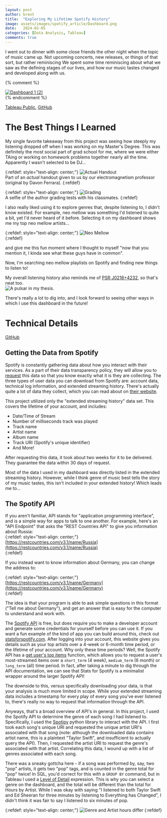 ```yaml
---
layout: post
author: brent
title:  "Exploring My Lifetime Spotify History"
image: assets/images/spotify_article/Dashboard.png
date:   2024-02-05
categories: [Data Analysis, Tableau]
comments: true
---
```


I went out to dinner with some close friends the other night when the topic of music came up.
Not upcoming concerts, new releases, or things of that sort, but rather reminiscing 
We spent some time reminiscing about what we saw as the defining stages of our lives, and how our music tastes changed and developed along with us. 

{% comment %}
<div class='tableauPlaceholder' id='viz1707182650418' style='position: relative'>
	<noscript>
		<a href='#'>
			<img alt='Dashboard 1 (2) ' src='https:&#47;&#47;public.tableau.com&#47;static&#47;images&#47;My&#47;MySpotifyData_17066362308130&#47;Dashboard12&#47;1_rss.png' style='border: none' />
		</a>
	</noscript>
	<object class='tableauViz'  style='display:none;'>
		<param name='host_url' value='https%3A%2F%2Fpublic.tableau.com%2F' /> <param name='embed_code_version' value='3' /> 
		<param name='site_root' value='' />
		<param name='name' value='MySpotifyData_17066362308130&#47;Dashboard12' />
		<param name='tabs' value='no' />
		<param name='toolbar' value='yes' />
		<param name='static_image' value='https:&#47;&#47;public.tableau.com&#47;static&#47;images&#47;My&#47;MySpotifyData_17066362308130&#47;Dashboard12&#47;1.png' />
		<param name='animate_transition' value='yes' />
		<param name='display_static_image' value='yes' />
		<param name='display_spinner' value='yes' />
		<param name='display_overlay' value='yes' />
		<param name='display_count' value='yes' />
		<param name='language' value='en-US' />
	</object>
</div>
<script type='text/javascript'>                    
	var divElement = document.getElementById('viz1707182650418');
	var vizElement = divElement.getElementsByTagName('object')[0];
	if ( divElement.offsetWidth > 800 ) 
		{ vizElement.style.width='1366px';
		  vizElement.style.height='795px';} 
	else if ( divElement.offsetWidth > 500 ) 
		{ vizElement.style.width='100%';
          vizElement.style.height=(divElement.offsetWidth*0.75)+'px';} 
    else { vizElement.style.width='100%';vizElement.style.height='1927px';}
	var scriptElement = document.createElement('script');
	scriptElement.src = 'https://public.tableau.com/javascripts/api/viz_v1.js';
    vizElement.parentNode.insertBefore(scriptElement, vizElement);
</script>
{% endcomment %}

[Tableau Public](https://public.tableau.com/app/profile/brent.limyansky/viz/MySpotifyData_17066362308130/Dashboard12), 
[GitHub](https://github.com/limyansky/my_spotify)

# The Best Things I Learned
My single favorite takeaway from this project was seeing how steeply my listening dropped off when I was working on my Master's Degree.
This was definitely the most social part of grad school for me, where we were either TAing or working on homework problems together nearly all the time.
Apparently I wasn't selected to be DJ...

{:refdef: style="text-align: center;"}
![Actual Handout](/assets/images/spotify_article/Jackson.png)  
Part of an _actual_ handout given to us by our electromagnetism professor (original by Davon Ferrara).
{:refdef}

{:refdef: style="text-align: center;"}
![Grading](/assets/images/spotify_article/Grading.jpg)  
A selfie of the author grading tests with his classmates.
{:refdef}

I also really liked using it to explore genres that, despite listening to, I didn't know existed.
For example, neo mellow was something I'd listened to quite a bit, yet I'd never heard of it before.
Selecting it on my dashboard shows me my top neo mellow artists...  

{:refdef: style="text-align: center;"}
![Neo Mellow](/assets/images/spotify_article/NeoMellow.png)  
{:refdef}

and give me this fun moment where I thought to myself "now that you mention it, I kinda see what these guys have in common".  

Now, I'm searching neo mellow playlists on Spotify and finding new things to listen to! 

My overall listening history also reminds me of [PSR J0218+4232](https://iopscience.iop.org/article/10.3847/1538-4357/ac20d7), so that's neat too.   
![A pulsar in my thesis.](/assets/images/spotify_article/Pulsar.jpg)

There's really a lot to dig into, and I look forward to seeing other ways in which I use this dashboard in the future!

# Technical Details
[GitHub](https://github.com/limyansky/my_spotify)

## Getting the Data from Spotify
Spotify is constantly gathering data about how you interact with their services.
As a part of their data transparency policy, they will allow you to [request](https://support.spotify.com/us/article/data-rights-and-privacy-settings/) this data so that you know exactly what it is they are collecting.
The three types of user data you can download from Spotify are: account data, technical log information, and extended streaming history.
There's actually quite a lot of data they collect, which you can read about on [their website](https://support.spotify.com/us/article/understanding-my-data/).

This project utilized only the "extended streaming history" data set.
This covers the lifetime of your account, and includes:
- Date/Time of Stream
- Number of milliseconds track was played
- Track name
- Artist name
- Album name
- Track URI (Spotify's unique identifier)
- And More! 

After requesting this data, it took about two weeks for it to be delivered.
They guarantee the data within 30 days of request.

Most of the data I used in my dashboard was directly listed in the extended streaming history.
However, while I think genre of music best tells the story of my music tastes, this isn't included in your extended history!
Which leads me to...

## The Spotify API
If you aren't familiar, API stands for "application programming interface", and is a simple way for apps to talk to one another. For example, here's an "API Endpoint" that asks the "REST Countries API" to give you information about Russia:  
{:refdef: style="text-align: center;"}
[https://restcountries.com/v3.1/name/Russia](https://restcountries.com/v3.1/name/Russia)  
{:refdef}

If you instead want to know information about Germany, you can change the address to:  

{:refdef: style="text-align: center;"}
[https://restcountries.com/v3.1/name/Germany](https://restcountries.com/v3.1/name/Germany)  
{:refdef}

The idea is that your program is able to ask simple questions in this format ("Tell me about Germany"), and get an answer that is easy for the computer to understand and work with.

The [Spotify API](https://developer.spotify.com/documentation/web-api) is free, but does require you to make a developer account and generate some credentials for yourself before you can use it. 
If you want a fun example of the kind of app you can build around this, check out [statsforspotify.com](https://www.statsforspotify.com/).
After logging into your account, this website gives you details such as your top artists over a 4-week or 6-month time period, or the lifetime of your account. 
Why only these time periods?
Well, the Spotify API has a [get user's top items](https://developer.spotify.com/documentation/web-api/reference/get-users-top-artists-and-tracks) function, which allows you to request a user's most-streamed items over a `short_term` (4 week), `medium_term` (6 month) or `long_term` (all) time period.
In fact, after taking a minute to dig through the API documentation, we can see that Stats for Spotify is a minimalist wrapper around the larger Spotify API!

The downside to this, versus specifically downloading your data, is that your analysis is much more limited in scope.
While your extended streaming data includes a timestamp for every play of every song you've ever listened to, there's really no way to request that information through the API. 

Anyways, that's a broad overview of API's in general.
In this project, I used the Spotify API to determine the genre of each song I had listened to. 
Specifically, I used the [Spotipy](https://spotipy.readthedocs.io/en/2.22.1/) python library to interact with the API.
I first took each song's unique URI and requested the unique artist URI's associated with that song (note: although the downloaded data contains artist name, this is a plaintext "Taylor Swift", and insufficient to actually query the API).
Then, I requested the artist URI to request the genre's associated with that artist. 
Correlating this data, I wound up with a list of genres associated with each song.

There was a sneaky gottcha here - if a song was performed by, say, two "pop" artists, it gets two "pop" tags, and is counted in the genre total for "pop" twice! 
In SQL, you'd correct for this with a `GROUP BY` command, but in Tableau I used a [Level of Detail](https://help.tableau.com/current/pro/desktop/en-us/calculations_calculatedfields_lod.htm) expression.
This is why you can select a genre on the dashboard, and the total will be different than the total for Hours by Artist.
While I was okay with saying "I listened to both Taylor Swift and Ed Sheeran for three minutes by listening to Everything has Changed", I didn't think it was fair to say I listened to six minutes of pop.

{:refdef: style="text-align: center;"}
![Genre and Artist hours differ](/assets/images/spotify_article/GenreHours.png)
{:refdef}